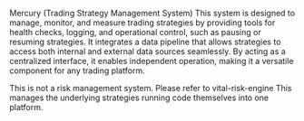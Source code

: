 Mercury (Trading Strategy Management System)
This system is designed to manage, monitor, and measure trading strategies by providing tools for health checks, logging, and operational control, such as pausing or resuming strategies. It integrates a data pipeline that allows strategies to access both internal and external data sources seamlessly. By acting as a centralized interface, it enables independent operation, making it a versatile component for any trading platform.

This is not a risk management system. Please refer to vital-risk-engine
This manages the underlying strategies running code themselves into one platform.
